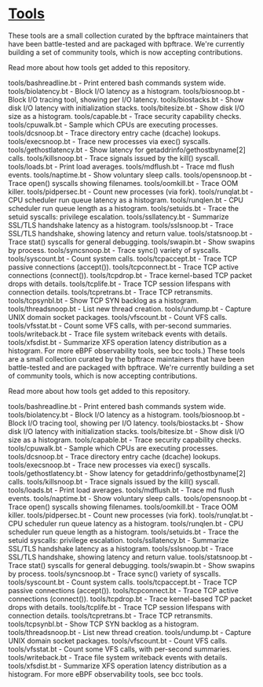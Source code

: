 # **[Tools](central.openmetal.io)**

These tools are a small collection curated by the bpftrace maintainers that have been battle-tested and are packaged with bpftrace. We're currently building a set of community tools, which is now accepting contributions.

Read more about how tools get added to this repository.

tools/bashreadline.bt - Print entered bash commands system wide.
tools/biolatency.bt - Block I/O latency as a histogram.
tools/biosnoop.bt - Block I/O tracing tool, showing per I/O latency.
tools/biostacks.bt - Show disk I/O latency with initialization stacks.
tools/bitesize.bt - Show disk I/O size as a histogram.
tools/capable.bt - Trace security capability checks.
tools/cpuwalk.bt - Sample which CPUs are executing processes.
tools/dcsnoop.bt - Trace directory entry cache (dcache) lookups.
tools/execsnoop.bt - Trace new processes via exec() syscalls.
tools/gethostlatency.bt - Show latency for getaddrinfo/gethostbyname[2] calls.
tools/killsnoop.bt - Trace signals issued by the kill() syscall.
tools/loads.bt - Print load averages.
tools/mdflush.bt - Trace md flush events.
tools/naptime.bt - Show voluntary sleep calls.
tools/opensnoop.bt - Trace open() syscalls showing filenames.
tools/oomkill.bt - Trace OOM killer.
tools/pidpersec.bt - Count new processes (via fork).
tools/runqlat.bt - CPU scheduler run queue latency as a histogram.
tools/runqlen.bt - CPU scheduler run queue length as a histogram.
tools/setuids.bt - Trace the setuid syscalls: privilege escalation.
tools/ssllatency.bt - Summarize SSL/TLS handshake latency as a histogram.
tools/sslsnoop.bt - Trace SSL/TLS handshake, showing latency and return value.
tools/statsnoop.bt - Trace stat() syscalls for general debugging.
tools/swapin.bt - Show swapins by process.
tools/syncsnoop.bt - Trace sync() variety of syscalls.
tools/syscount.bt - Count system calls.
tools/tcpaccept.bt - Trace TCP passive connections (accept()).
tools/tcpconnect.bt - Trace TCP active connections (connect()).
tools/tcpdrop.bt - Trace kernel-based TCP packet drops with details.
tools/tcplife.bt - Trace TCP session lifespans with connection details.
tools/tcpretrans.bt - Trace TCP retransmits.
tools/tcpsynbl.bt - Show TCP SYN backlog as a histogram.
tools/threadsnoop.bt - List new thread creation.
tools/undump.bt - Capture UNIX domain socket packages.
tools/vfscount.bt - Count VFS calls.
tools/vfsstat.bt - Count some VFS calls, with per-second summaries.
tools/writeback.bt - Trace file system writeback events with details.
tools/xfsdist.bt - Summarize XFS operation latency distribution as a histogram.
For more eBPF observability tools, see bcc tools.)
These tools are a small collection curated by the bpftrace maintainers that have been battle-tested and are packaged with bpftrace. We're currently building a set of community tools, which is now accepting contributions.

Read more about how tools get added to this repository.

tools/bashreadline.bt - Print entered bash commands system wide.
tools/biolatency.bt - Block I/O latency as a histogram.
tools/biosnoop.bt - Block I/O tracing tool, showing per I/O latency.
tools/biostacks.bt - Show disk I/O latency with initialization stacks.
tools/bitesize.bt - Show disk I/O size as a histogram.
tools/capable.bt - Trace security capability checks.
tools/cpuwalk.bt - Sample which CPUs are executing processes.
tools/dcsnoop.bt - Trace directory entry cache (dcache) lookups.
tools/execsnoop.bt - Trace new processes via exec() syscalls.
tools/gethostlatency.bt - Show latency for getaddrinfo/gethostbyname[2] calls.
tools/killsnoop.bt - Trace signals issued by the kill() syscall.
tools/loads.bt - Print load averages.
tools/mdflush.bt - Trace md flush events.
tools/naptime.bt - Show voluntary sleep calls.
tools/opensnoop.bt - Trace open() syscalls showing filenames.
tools/oomkill.bt - Trace OOM killer.
tools/pidpersec.bt - Count new processes (via fork).
tools/runqlat.bt - CPU scheduler run queue latency as a histogram.
tools/runqlen.bt - CPU scheduler run queue length as a histogram.
tools/setuids.bt - Trace the setuid syscalls: privilege escalation.
tools/ssllatency.bt - Summarize SSL/TLS handshake latency as a histogram.
tools/sslsnoop.bt - Trace SSL/TLS handshake, showing latency and return value.
tools/statsnoop.bt - Trace stat() syscalls for general debugging.
tools/swapin.bt - Show swapins by process.
tools/syncsnoop.bt - Trace sync() variety of syscalls.
tools/syscount.bt - Count system calls.
tools/tcpaccept.bt - Trace TCP passive connections (accept()).
tools/tcpconnect.bt - Trace TCP active connections (connect()).
tools/tcpdrop.bt - Trace kernel-based TCP packet drops with details.
tools/tcplife.bt - Trace TCP session lifespans with connection details.
tools/tcpretrans.bt - Trace TCP retransmits.
tools/tcpsynbl.bt - Show TCP SYN backlog as a histogram.
tools/threadsnoop.bt - List new thread creation.
tools/undump.bt - Capture UNIX domain socket packages.
tools/vfscount.bt - Count VFS calls.
tools/vfsstat.bt - Count some VFS calls, with per-second summaries.
tools/writeback.bt - Trace file system writeback events with details.
tools/xfsdist.bt - Summarize XFS operation latency distribution as a histogram.
For more eBPF observability tools, see bcc tools.

